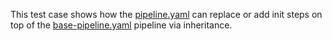 This test case shows how the [pipeline.yaml](pipeline.yaml) can replace or add init steps on top of the [base-pipeline.yaml](base-pipeline.yaml) pipeline via inheritance.
